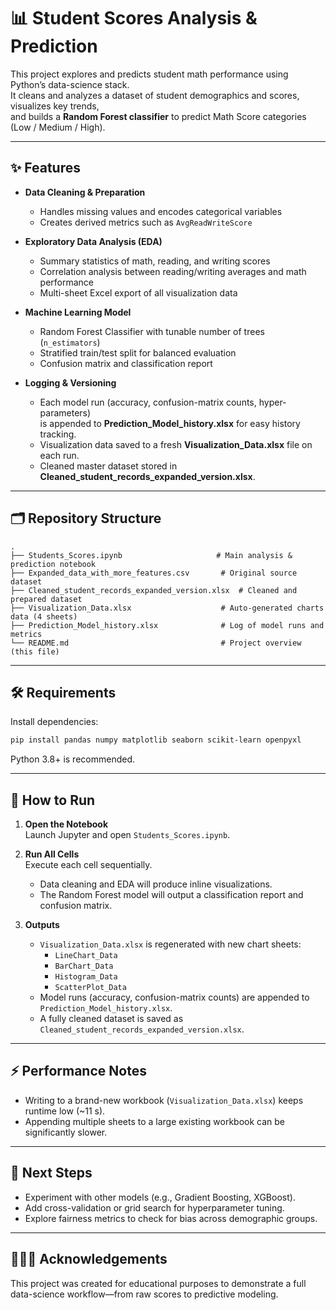 # 📊 Student Scores Analysis & Prediction

This project explores and predicts student math performance using Python’s data-science stack.  
It cleans and analyzes a dataset of student demographics and scores, visualizes key trends,  
and builds a **Random Forest classifier** to predict Math Score categories (Low / Medium / High).

---

## ✨ Features

- **Data Cleaning & Preparation**  
  - Handles missing values and encodes categorical variables  
  - Creates derived metrics such as `AvgReadWriteScore`

- **Exploratory Data Analysis (EDA)**  
  - Summary statistics of math, reading, and writing scores  
  - Correlation analysis between reading/writing averages and math performance  
  - Multi-sheet Excel export of all visualization data

- **Machine Learning Model**  
  - Random Forest Classifier with tunable number of trees (`n_estimators`)  
  - Stratified train/test split for balanced evaluation  
  - Confusion matrix and classification report

- **Logging & Versioning**  
  - Each model run (accuracy, confusion-matrix counts, hyper-parameters)  
    is appended to **Prediction_Model_history.xlsx** for easy history tracking.
  - Visualization data saved to a fresh **Visualization_Data.xlsx** file on each run.
  - Cleaned master dataset stored in **Cleaned_student_records_expanded_version.xlsx**.

---

## 🗂 Repository Structure

```
.
├── Students_Scores.ipynb                     # Main analysis & prediction notebook
├── Expanded_data_with_more_features.csv       # Original source dataset
├── Cleaned_student_records_expanded_version.xlsx  # Cleaned and prepared dataset
├── Visualization_Data.xlsx                    # Auto-generated charts data (4 sheets)
├── Prediction_Model_history.xlsx              # Log of model runs and metrics
└── README.md                                  # Project overview (this file)
```

---

## 🛠 Requirements

Install dependencies:

```bash
pip install pandas numpy matplotlib seaborn scikit-learn openpyxl
```

Python 3.8+ is recommended.

---

## 🚀 How to Run

1. **Open the Notebook**  
   Launch Jupyter and open `Students_Scores.ipynb`.

2. **Run All Cells**  
   Execute each cell sequentially.  
   - Data cleaning and EDA will produce inline visualizations.
   - The Random Forest model will output a classification report and confusion matrix.

3. **Outputs**  
   - `Visualization_Data.xlsx` is regenerated with new chart sheets:
     * `LineChart_Data`
     * `BarChart_Data`
     * `Histogram_Data`
     * `ScatterPlot_Data`
   - Model runs (accuracy, confusion-matrix counts) are appended to `Prediction_Model_history.xlsx`.
   - A fully cleaned dataset is saved as `Cleaned_student_records_expanded_version.xlsx`.

---

## ⚡ Performance Notes

- Writing to a brand-new workbook (`Visualization_Data.xlsx`) keeps runtime low (~11 s).  
- Appending multiple sheets to a large existing workbook can be significantly slower.

---

## 📌 Next Steps

- Experiment with other models (e.g., Gradient Boosting, XGBoost).
- Add cross-validation or grid search for hyperparameter tuning.
- Explore fairness metrics to check for bias across demographic groups.

---

## 🧑‍🤝‍🧑 Acknowledgements

This project was created for educational purposes to demonstrate a full  
data-science workflow—from raw scores to predictive modeling.
